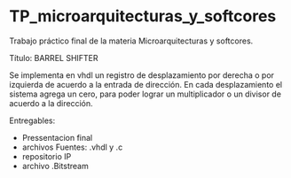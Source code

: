 # TP_microarquitecturas_y_softcores
Trabajo práctico final de la materia Microarquitecturas y softcores.

Título: BARREL SHIFTER

Se implementa en vhdl un registro de desplazamiento por derecha o por izquierda de acuerdo a la entrada de dirección.
En cada desplazamiento el sistema agrega un cero, para poder lograr un multiplicador o un divisor de acuerdo a la dirección.

Entregables: 
- Pressentacion final
- archivos Fuentes: .vhdl y .c
- repositorio IP
- archivo .Bitstream 


